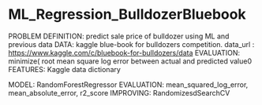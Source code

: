 # ML_Regression_BulldozerBluebook

PROBLEM DEFINITION: predict sale price of bulldozer using ML and previous data
DATA: kaggle blue-book for bulldozers competition.
data_url : https://www.kaggle.com/c/bluebook-for-bulldozers/data
EVALUATION: minimize( root mean square log error between actual and predicted value0
FEATURES: Kaggle data dictionary

MODEL: RandomForestRegressor
EVALUATION: mean_squared_log_error, mean_absolute_error, r2_score
IMPROVING: RandomizesdSearchCV

